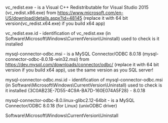 vc_redist.exe  -   is a Visual C++ Redistributable for Visual Studio 2015 (vc_redist.x86.exe)
                   from  https://www.microsoft.com/en-US/download/details.aspx?id=48145
                   (replace it with 64 bit version(vc_redist.x64.exe) if you build x64 app)

vc_redist.exe.id - identification of vc_redist.exe (in Software\Microsoft\Windows\CurrentVersion\Uninstall)
                   used to check is it installed

mysql-connector-odbc.msi    -  is a MySQL Connector/ODBC 8.0.18 (mysql-connector-odbc-8.0.18-win32.msi)
                               from https://dev.mysql.com/downloads/connector/odbc/
                               (replace it with 64 bit version if you build x64 app),
                            use the same version as you SQL server!

mysql-connector-odbc.msi.id  - identification of mysql-connector-odbc.msi
                               (in Software\Microsoft\Windows\CurrentVersion\Uninstall)
                               used to check is it installed
                               {3C0AB23E-7D55-4C9A-BA7D-160E074A5F28} - 8.0.18

mysql-connector-odbc-8.0.linux-glibc2.12-64bit  -   is a MySQL Connector/ODBC 8.0.18 (for Linux)
                                                    (unixODBC driver)

Software\Microsoft\Windows\CurrentVersion\Uninstall
